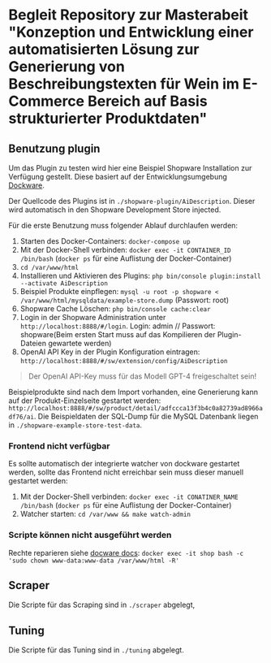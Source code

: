 # Begleit Repository zur Masterabeit "Konzeption und Entwicklung einer automatisierten Lösung zur Generierung von Beschreibungstexten für Wein im E-Commerce Bereich auf Basis strukturierter Produktdaten"

## Benutzung plugin

Um das Plugin zu testen wird hier eine Beispiel Shopware Installation zur Verfügung gestellt. Diese basiert auf der Entwicklungsumgebung [Dockware](https://docs.dockware.io/).

Der Quellcode des Plugins ist in `./shopware-plugin/AiDescription`. Dieser wird automatisch in den Shopware Development Store injected.

Für die erste Benutzung muss folgender Ablauf durchlaufen werden:

1. Starten des Docker-Containers: `docker-compose up`
2. Mit der Docker-Shell verbinden: `docker exec -it CONTAINER_ID /bin/bash` (`docker ps` für eine Auflistung der Docker-Container)
3. `cd /var/www/html`
4. Installieren und Aktivieren des Plugins: `php bin/console plugin:install --activate AiDescription`
5. Beispiel Produkte einpflegen: `mysql -u root -p shopware < /var/www/html/mysqldata/example-store.dump` (Passwort: root)
6. Shopware Cache Löschen: `php bin/console cache:clear`
7. Login in der Shopware Administration unter `http://localhost:8888/#/login`. Login: admin // Passwort: shopware(Beim ersten Start muss auf das Kompilieren der Plugin-Dateien gewartete werden)
8. OpenAI API Key in der Plugin Konfiguration eintragen: `http://localhost:8888/#/sw/extension/config/AiDescription`

> Der OpenAI API-Key muss für das Modell GPT-4 freigeschaltet sein!

Beispielprodukte sind nach dem Import vorhanden, eine Generierung kann auf der Produkt-Einzelseite gestartet werden: `http://localhost:8888/#/sw/product/detail/adfccca13f3b4c0a82739ad8966adf76/ai`. Die Beispieldaten der SQL-Dump für die MySQL Datenbank liegen in `./shopware-example-store-test-data`.

### Frontend nicht verfügbar

Es sollte automatisch der integrierte watcher von dockware gestartet werden, sollte das Frontend nicht erreichbar sein muss dieser manuell gestartet werden:

1. Mit der Docker-Shell verbinden: `docker exec -it CONATINER_NAME /bin/bash` (`docker ps` für eine Auflistung der Docker-Container)
2. Watcher starten: `cd /var/www && make watch-admin`

### Scripte können nicht ausgeführt werden

Rechte reparieren siehe [docware docs](https://docs.dockware.io/tips-and-tricks/how-to-use-bind-mounting#mac):
`docker exec -it shop bash -c 'sudo chown www-data:www-data /var/www/html -R'`

## Scraper

Die Scripte für das Scraping sind in `./scraper` abgelegt,

## Tuning

Die Scripte für das Tuning sind in `./tuning` abgelegt.
